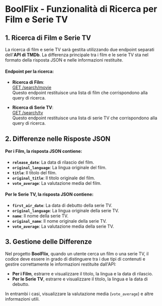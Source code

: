 # BoolFlix - Funzionalità di Ricerca per Film e Serie TV

## 1. Ricerca di Film e Serie TV

La ricerca di film e serie TV sarà gestita utilizzando due endpoint separati dell'**API di TMDb**. La differenza principale tra i film e le serie TV sta nel formato della risposta JSON e nelle informazioni restituite.

#### Endpoint per la ricerca:

- **Ricerca di Film**:  
  [GET /search/movie](https://developer.themoviedb.org/docs/getting-started)  
  Questo endpoint restituisce una lista di film che corrispondono alla query di ricerca.

- **Ricerca di Serie TV**:  
  [GET /search/tv](https://developer.themoviedb.org/docs/getting-started)  
  Questo endpoint restituisce una lista di serie TV che corrispondono alla query di ricerca.

## 2. Differenze nelle Risposte JSON

#### Per i **Film**, la risposta JSON contiene:

- **`release_date`**: La data di rilascio del film.
- **`original_language`**: La lingua originale del film.
- **`title`**: Il titolo del film.
- **`original_title`**: Il titolo originale del film.
- **`vote_average`**: La valutazione media del film.

#### Per le **Serie TV**, la risposta JSON contiene:

- **`first_air_date`**: La data di debutto della serie TV.
- **`original_language`**: La lingua originale della serie TV.
- **`name`**: Il nome della serie TV.
- **`original_name`**: Il nome originale della serie TV.
- **`vote_average`**: La valutazione media della serie TV.

## 3. Gestione delle Differenze

Nel progetto **BoolFlix**, quando un utente cerca un film o una serie TV, il codice deve essere in grado di distinguere tra i due tipi di contenuti e gestire correttamente le informazioni restituite dall'API:

- **Per i Film**, estrarre e visualizzare il titolo, la lingua e la data di rilascio.
- **Per le Serie TV**, estrarre e visualizzare il titolo, la lingua e la data di debutto.

In entrambi i casi, visualizzare la valutazione media (`vote_average`) e altre informazioni utili.
